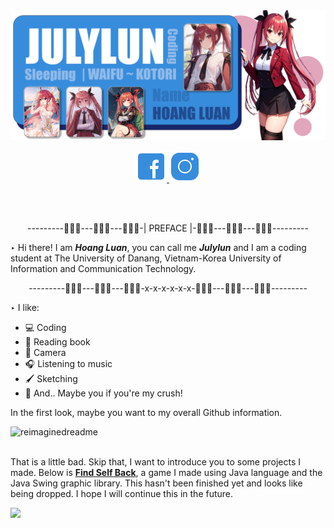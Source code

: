 <div align="center">
  <a><img src ="https://raw.githubusercontent.com/Julylun/JulyLun/main/waifu.png" alt ="July's Banner"></a>
</div>

<p align="center">
  <a href = "https://www.facebook.com/Sieunhan.anhhung.gaodo/">
    <img width="50vw" src="https://raw.githubusercontent.com/Julylun/JulyLun/main/icon/fbicon.png" alt ="fb icon image" >  
  </a>
  <a href = "https://www.instagram.com/julylun.cat/">
    <img width="50vw" src="https://raw.githubusercontent.com/Julylun/JulyLun/main/icon/igicon.png" alt ="ig icon image" >  
  </a>
</p>

</br>  
</br>

<p align = "center">---------🌸🌸🌸---🌸🌸🌸---🌸🌸🌸-| PREFACE |-🌸🌸🌸---🌸🌸🌸---🌸🌸🌸---------</p>
  
‣ Hi there! I am ***Hoang Luan***, you can call me ***Julylun*** and I am a coding student at The University of Danang, Vietnam-Korea University of Information and Communication Technology.

<p align = "center">---------🌸🌸🌸---🌸🌸🌸---🌸🌸🌸-x-x-x-x-x-x-🌸🌸🌸---🌸🌸🌸---🌸🌸🌸---------</p>
<div>
  <p>‣ I like:</p>
  <ul>
    <li>💻 Coding</li>
    <li>📖 Reading book</li>
    <li>📸 Camera</li>
    <li>🎧 Listening to music</li>
    <li>🖌️ Sketching </li>
    <li>🌸 And.. Maybe you if you're my crush!</li>
  </ul>
  <p>In the first look, maybe you want to my overall Github information.</p>  
  <img src="https://myreadme.vercel.app/api/embed/Julylun?panels=userstatistics,toprepositories,toplanguages,commitgraph" alt="reimaginedreadme" />
  </br>
  </br>
  <p>That is a little bad. Skip that, I want to introduce you to some projects I made.
Below is <a href = "https://github.com/Julylun/FindSelfBack"><b>Find Self Back</b></a>, a game I made using Java language and the Java Swing graphic library. This hasn't been finished yet and looks like being dropped. I hope I will continue this in the future.</p>
  <a href = "https://github.com/Julylun/FindSelfBack"><img src = "https://github-readme-stats.vercel.app/api/pin/?username=Julylun&repo=FindSelfBack"></a>
</div>









<!--
**Julylun/JulyLun** is a ✨ _special_ ✨ repository because its `README.md` (this file) appears on your GitHub profile.

Here are some ideas to get you started:

- 🔭 I’m currently working on ...
- 🌱 I’m currently learning ...
- 👯 I’m looking to collaborate on ...
- 🤔 I’m looking for help with ...
- 💬 Ask me about ...
- 📫 How to reach me: ...
- 😄 Pronouns: ...
- ⚡ Fun fact: ...
-->
